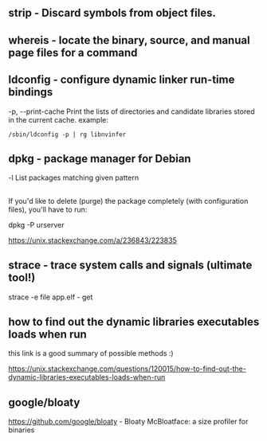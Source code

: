 ## strip - Discard symbols from object files.

## whereis - locate the binary, source, and manual page files for a command

## ldconfig - configure dynamic linker run-time bindings
  -p, --print-cache
         Print the lists of directories and candidate libraries stored in the current cache.
example:
```
/sbin/ldconfig -p | rg libnvinfer
```

## dpkg - package manager for Debian
  -l
    List packages matching given pattern

##
If you'd like to delete (purge) the package completely (with configuration files), you'll have to run:

dpkg -P urserver

https://unix.stackexchange.com/a/236843/223835

## strace - trace system calls and signals (ultimate tool!)

strace -e file app.elf - get 

## how to find out the dynamic libraries executables loads when run

this link is a good summary of possible methods :)

https://unix.stackexchange.com/questions/120015/how-to-find-out-the-dynamic-libraries-executables-loads-when-run

## google/bloaty

https://github.com/google/bloaty - Bloaty McBloatface: a size profiler for binaries

